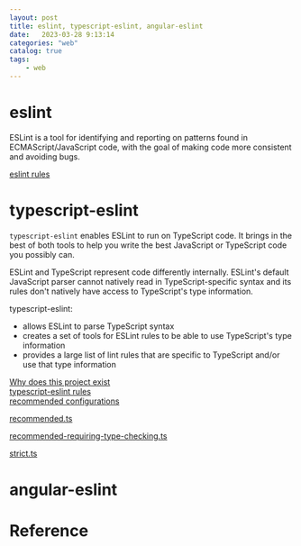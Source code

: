```yaml
---
layout: post
title: eslint, typescript-eslint, angular-eslint
date:   2023-03-28 9:13:14
categories: "web"
catalog: true
tags: 
    - web
---
```


# eslint
ESLint is a tool for identifying and reporting on patterns found in ECMAScript/JavaScript code, with the goal of making code more consistent and avoiding bugs.

[eslint rules](https://eslint.org/docs/latest/rules/)  

# typescript-eslint

`typescript-eslint` enables ESLint to run on TypeScript code. It brings in the best of both tools to help you write the best JavaScript or TypeScript code you possibly can.

ESLint and TypeScript represent code differently internally. ESLint's default JavaScript parser cannot natively read in TypeScript-specific syntax and its rules don't natively have access to TypeScript's type information.

typescript-eslint:
+ allows ESLint to parse TypeScript syntax
+ creates a set of tools for ESLint rules to be able to use TypeScript's type information
+ provides a large list of lint rules that are specific to TypeScript and/or use that type information


[Why does this project exist](https://typescript-eslint.io/#why-does-this-project-exist?)  
[typescript-eslint rules](https://typescript-eslint.io/rules/)  
[recommended configurations](https://typescript-eslint.io/linting/configs/#recommended-configurations)  

[recommended.ts](https://github.com/typescript-eslint/typescript-eslint/blob/main/packages/eslint-plugin/src/configs/recommended.ts)  

[recommended-requiring-type-checking.ts](https://github.com/typescript-eslint/typescript-eslint/blob/main/packages/eslint-plugin/src/configs/recommended-requiring-type-checking.ts)  

[strict.ts](https://github.com/typescript-eslint/typescript-eslint/blob/main/packages/eslint-plugin/src/configs/strict.ts)
# angular-eslint

# Reference

